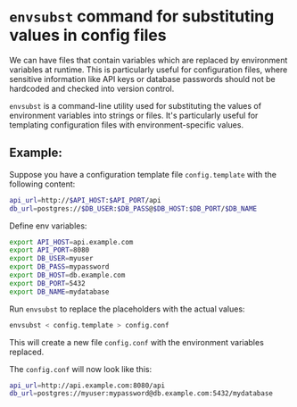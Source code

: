 # `envsubst` command for substituting values in config files

We can have files that contain variables which are replaced by environment variables at runtime. This is particularly useful for configuration files, where sensitive information like API keys or database passwords should not be hardcoded and checked into version control.

`envsubst` is a command-line utility used for substituting the values of environment variables into strings or files. It's particularly useful for templating configuration files with environment-specific values.

## Example:

Suppose you have a configuration template file `config.template` with the following content:

```bash
api_url=http://$API_HOST:$API_PORT/api
db_url=postgres://$DB_USER:$DB_PASS@$DB_HOST:$DB_PORT/$DB_NAME
```

Define env variables:

```bash
export API_HOST=api.example.com
export API_PORT=8080
export DB_USER=myuser
export DB_PASS=mypassword
export DB_HOST=db.example.com
export DB_PORT=5432
export DB_NAME=mydatabase
```

Run `envsubst` to replace the placeholders with the actual values:

```bash
envsubst < config.template > config.conf
```

This will create a new file `config.conf` with the environment variables replaced.

The `config.conf` will now look like this:

```bash
api_url=http://api.example.com:8080/api
db_url=postgres://myuser:mypassword@db.example.com:5432/mydatabase
```
